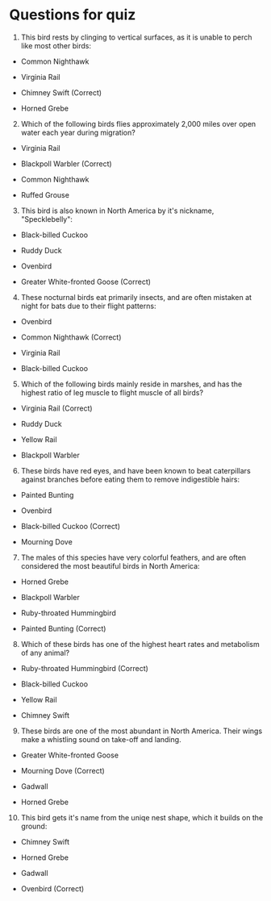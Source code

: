 # Questions for quiz #

1. This bird rests by clinging to vertical surfaces, as it is unable to perch like most other birds:

  - Common Nighthawk

  - Virginia Rail

  - Chimney Swift (Correct)

  - Horned Grebe

2. Which of the following birds flies approximately 2,000 miles over open water each year during migration?

  - Virginia Rail

  - Blackpoll Warbler (Correct)

  - Common Nighthawk

  - Ruffed Grouse

3. This bird is also known in North America by it's nickname, "Specklebelly":

  - Black-billed Cuckoo

  - Ruddy Duck

  - Ovenbird

  - Greater White-fronted Goose (Correct)

4. These nocturnal birds eat primarily insects, and are often mistaken at night for bats due to their flight patterns:

  - Ovenbird

  - Common Nighthawk (Correct)

  - Virginia Rail

  - Black-billed Cuckoo

5. Which of the following birds mainly reside in marshes, and has the highest ratio of leg muscle to flight muscle of all birds?

  - Virginia Rail (Correct)

  - Ruddy Duck

  - Yellow Rail

  - Blackpoll Warbler

6. These birds have red eyes, and have been known to beat caterpillars against branches before eating them to remove indigestible hairs:

  - Painted Bunting

  - Ovenbird

  - Black-billed Cuckoo (Correct)

  - Mourning Dove

7. The males of this species have very colorful feathers, and are often considered the most beautiful birds in North America:

  - Horned Grebe

  - Blackpoll Warbler

  - Ruby-throated Hummingbird

  - Painted Bunting (Correct)

8. Which of these birds has one of the highest heart rates and metabolism of any animal?

  - Ruby-throated Hummingbird (Correct)

  - Black-billed Cuckoo

  - Yellow Rail

  - Chimney Swift

9. These birds are one of the most abundant in North America. Their wings make a whistling sound on take-off and landing.

  - Greater White-fronted Goose

  - Mourning Dove (Correct)

  - Gadwall

  - Horned Grebe

10. This bird gets it's name from the uniqe nest shape, which it builds on the ground:

  - Chimney Swift

  - Horned Grebe

  - Gadwall

  - Ovenbird (Correct)
